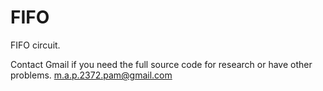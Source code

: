 # FIFO
FIFO circuit.

Contact Gmail if you need the full source code for research or have other problems. m.a.p.2372.pam@gmail.com
